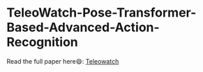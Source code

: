 # TeleoWatch-Pose-Transformer-Based-Advanced-Action-Recognition

Read the full paper here😄: [Teleowatch](Teleowatch.pdf)